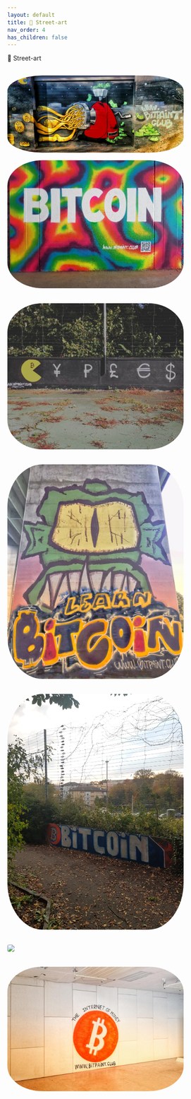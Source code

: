 ```yaml
---
layout: default
title: 🌆 Street-art
nav_order: 4
has_children: false
---
```

<span class="fs-8">🌆 Street-art</span><br>
<br>


 <img src="/img/The%20internet%20machine.jpeg" height="auto" width="400" style="border-radius:20%"><br>

 <img src="/img/Bitcoin.jpg" height="auto" width="400" style="border-radius:20%"><br><br>

 <img src="/img/Fiatman.jpg" height="auto" width="400" style="border-radius:20%"><br><br>

 <img src="/img/Learn-Bitcoin.jpg" height="auto" width="400" style="border-radius:20%"><br><br>

 <img src="/img/Bitcoin_2.jpg" height="auto" width="400" style="border-radius:20%"><br><br>

 <img src="/img/use bitcoin.jpg" height="auto" width="400" style="border-radius:20%"><br><br>

 <img src="/img/The Internet Of money.jpg" height="auto" width="400" style="border-radius:20%"><br><br>

